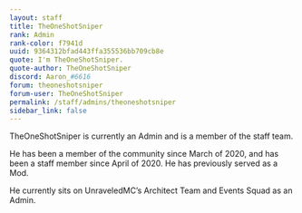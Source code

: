 ```yaml
---
layout: staff
title: TheOneShotSniper
rank: Admin
rank-color: f7941d
uuid: 9364312bfad443ffa355536bb709cb8e
quote: I'm TheOneShotSniper.
quote-author: TheOneShotSniper
discord: Aaron_#6616
forum: theoneshotsniper
forum-user: TheOneShotSniper
permalink: /staff/admins/theoneshotsniper
sidebar_link: false
---
```


TheOneShotSniper is currently an Admin and is a member of the staff team.

He has been a member of the community since March of 2020, and has been a staff member since April of 2020. He has previously served as a Mod.

He currently sits on UnraveledMC’s Architect Team and Events Squad as an Admin.
